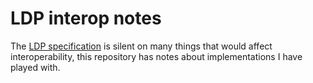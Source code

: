 # LDP interop notes

The [LDP specification](https://www.w3.org/TR/ldp/) is silent on many things that would affect interoperability, this repository has notes about implementations I have played with.

